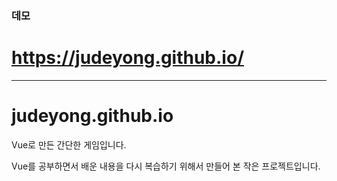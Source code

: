 ### 데모
# https://judeyong.github.io/


-----


# judeyong.github.io   
Vue로 만든 간단한 게임입니다.   

Vue를 공부하면서 배운 내용을 다시 복습하기 위해서 만들어 본 작은 프로젝트입니다.   



